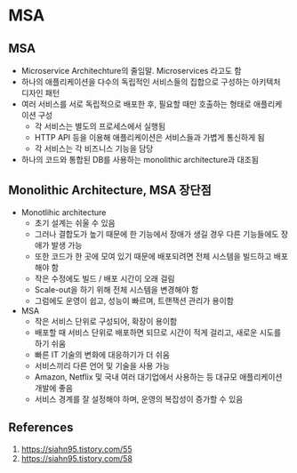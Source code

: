 # MSA

## MSA

- Microservice Architechture의 줄임말. Microservices 라고도 함
- 하나의 애플리케이션을 다수의 독립적인 서비스들의 집합으로 구성하는 아키텍처 디자인 패턴
- 여러 서비스를 서로 독립적으로 배포한 후, 필요할 때만 호출하는 형태로 애플리케이션 구성
  - 각 서비스는 별도의 프로세스에서 실행됨
  - HTTP API 등을 이용해 애플리케이션은 서비스들과 가볍게 통신하게 됨
  - 각 서비스는 각 비즈니스 기능을 담당
- 하나의 코드와 통합된 DB를 사용하는 monolithic architecture과 대조됨

## Monolithic Architecture, MSA 장단점

- Monotlihic architecture
  - 초기 설계는 쉬울 수 있음
  - 그러나 결합도가 높기 때문에 한 기능에서 장애가 생길 경우 다른 기능들에도 장애가 발생 가능
  - 또한 코드가 한 곳에 모여 있기 때문에 배포되려면 전체 시스템을 빌드하고 배포해야 함
  - 작은 수정에도 빌드 / 배포 시간이 오래 걸림
  - Scale-out을 하기 위해 전체 시스템을 변경해야 함
  - 그럼에도 운영이 쉽고, 성능이 빠르며, 트랜잭션 관리가 용이함
- MSA
  - 작은 서비스 단위로 구성되어, 확장이 용이함
  - 배포할 때 서비스 단위로 배포하면 되므로 시간이 적게 걸리고, 새로운 시도를 하기 쉬움
  - 빠른 IT 기술의 변화에 대응하기가 더 쉬움
  - 서비스끼리 다른 언어 및 기술을 사용 가능
  - Amazon, Netflix 및 국내 여러 대기업에서 사용하는 등 대규모 애플리케이션 개발에 좋음
  - 서비스 경계를 잘 설정해야 하며, 운영의 복잡성이 증가할 수 있음

## References

1. https://siahn95.tistory.com/55
2. https://siahn95.tistory.com/58
